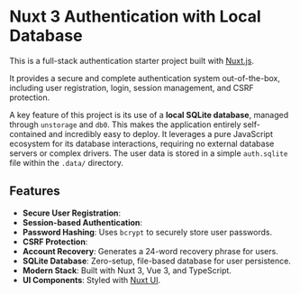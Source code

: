 # Nuxt 3 Authentication with Local Database

This is a full-stack authentication starter project built with [Nuxt.js](https://nuxt.com/).

It provides a secure and complete authentication system out-of-the-box, including user registration, login, session management, and CSRF protection.

A key feature of this project is its use of a **local SQLite database**, managed through `unstorage` and `db0`. This makes the application entirely self-contained and incredibly easy to deploy. It leverages a pure JavaScript ecosystem for its database interactions, requiring no external database servers or complex drivers. The user data is stored in a simple `auth.sqlite` file within the `.data/` directory.

##  Features

-   **Secure User Registration**: 
-   **Session-based Authentication**: 
-   **Password Hashing**: Uses `bcrypt` to securely store user passwords.
-   **CSRF Protection**: 
-   **Account Recovery**: Generates a 24-word recovery phrase for users.
-   **SQLite Database**: Zero-setup, file-based database for user persistence.
-   **Modern Stack**: Built with Nuxt 3, Vue 3, and TypeScript.
-   **UI Components**: Styled with [Nuxt UI](https://ui.nuxt.com/).
